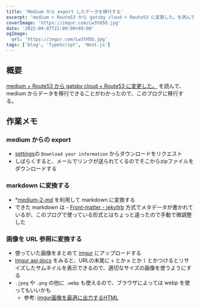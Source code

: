 ```yaml
---
title: 'Medium から export したデータを移行する'
excerpt: 'medium + Route53 から gatsby cloud + Route53 に変更した。を読んで、medium からデータを移行できることがわかったので、このブログに移行する。'
coverImage: 'https://imgur.com/Lw3tH5D.jpg'
date: '2022-04-07T21:00:00+09:00'
ogImage:
  url: 'https://imgur.com/Lw3tH5D.jpg'
tags: ['blog', 'TypeScript', 'Next.js']
---
```


## 概要
[medium + Route53 から gatsby cloud + Route53 に変更した。](https://blog.nabetama.com/2022-01-16/) を読んで、medium からデータを移行できることがわかったので、このブログに移行する。

## 作業メモ

### medium からの export
- [settings](https://medium.com/me/settings)の  `Download your information` からダウンロードをリクエスト
- しばらくすると、メールでリンクが送られてくるのでそこからzipファイルをダウンロードする

### markdown に変換する

* *[medium-2-md](https://github.com/gautamdhameja/medium-2-md) を利用して markdown に変換する
* できた markdown は -   [Front-matter - jekyllrb](http://jekyllrb.com/docs/frontmatter/) 方式でメタデータが書かれているが、このブログで使っている形式とはちょっと違ったので手動で微調整した

### 画像を URL 参照に変換する

* 使っていた画像をまとめて [imgur](https://imgur.com/) にアップロードする
* [imgur api docs](https://api.imgur.com/models/image) をみると、URLの末尾に `s` とか `m` とか `l` とかつけるとリサイズしたサムネイルを表示できるので、適切なサイズの画像を使うようにする
* `.jpeg` や `.png`  の他に `.webp` も使えるので、ブラウザによっては webp を使ってもいいかも
	* 参考: [imgur画像を最適に出力するHTML](https://miyaoka.dev/posts/2020-12-22-optimize-imgur)